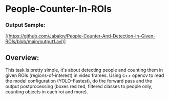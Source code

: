 # People-Counter-In-ROIs

### Output Sample:
[(https://github.com/Jabalov/People-Counter-And-Detection-In-Given-ROIs/blob/main/output1.avi)]


## Overview:
This task is pretty simple, it's about detecting people and counting them in given ROIs (regions-of-interest) in video frames.
Using c++ opencv to read the model configuration (YOLO-Fastest), do the forward pass and the output postprocessing (boxes resized, filtered classes to people only, counting objects in each roi and more).
